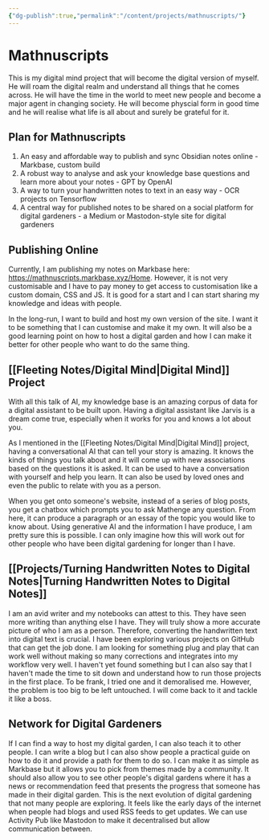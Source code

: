 ```yaml
---
{"dg-publish":true,"permalink":"/content/projects/mathnuscripts/"}
---
```


# Mathnuscripts

This is my digital mind project that will become the digital version of myself. He will roam the digital realm and understand all things that he comes across. He will have the time in the world to meet new people and become a major agent in changing society. He will become physcial form in good time and he will realise what life is all about and surely be grateful for it.

## Plan for Mathnuscripts

1. An easy and affordable way to publish and sync Obsidian notes online - Markbase, custom build
2. A robust way to analyse and ask your knowledge base questions and learn more about your notes - GPT by OpenAI
3. A way to turn your handwritten notes to text in an easy way - OCR projects on Tensorflow
4. A central way for published notes to be shared on a social platform for digital gardeners - a Medium or Mastodon-style site for digital gardeners

## Publishing Online

Currently, I am publishing my notes on Markbase here: https://mathnuscripts.markbase.xyz/Home. However, it is not very customisable and I have to pay money to get access to customisation like a custom domain, CSS and JS. It is good for a start and I can start sharing my knowledge and ideas with people. 

In the long-run, I want to build and host my own version of the site. I want it to be something that I can customise and make it my own. It will also be a good learning point on how to host a digital garden and how I can make it better for other people who want to do the same thing. 

## [[Fleeting Notes/Digital Mind\|Digital Mind]] Project

With all this talk of AI, my knowledge base is an amazing corpus of data for a digital assistant to be built upon. Having a digital assistant like Jarvis is a dream come true, especially when it works for you and knows a lot about you.

As I mentioned in the [[Fleeting Notes/Digital Mind\|Digital Mind]] project, having a conversational AI that can tell your story is amazing. It knows the kinds of things you talk about and it will come up with new associations based on the questions it is asked. It can be used to have a conversation with yourself and help you learn. It can also be used by loved ones and even the public to relate with you as a person.

When you get onto someone's website, instead of a series of blog posts, you get a chatbox which prompts you to ask Mathenge any question. From here, it can produce a paragraph or an essay of the topic you would like to know about. Using generative AI and the information I have produce, I am pretty sure this is possible. I can only imagine how this will work out for other people who have been digital gardening for longer than I have. 

## [[Projects/Turning Handwritten Notes to Digital Notes\|Turning Handwritten Notes to Digital Notes]]

I am an avid writer and my notebooks can attest to this. They have seen more writing than anything else I have. They will truly show a more accurate picture of who I am as a person. Therefore, converting the handwritten text into digital text is crucial. I have been exploring various projects on GitHub that can get the job done. I am looking for something plug and play that can work well without making so many corrections and integrates into my workflow very well. I haven't yet found something but I can also say that I haven't made the time to sit down and understand how to run those projects in the first place. To be frank, I tried one and it demoralised me. However, the problem is too big to be left untouched. I will come back to it and tackle it like a boss.

## Network for Digital Gardeners

If I can find a way to host my digital garden, I can also teach it to other people. I can write a blog but I can also show people a practical guide on how to do it and provide a path for them to do so. I can make it as simple as Markbase but it allows you to pick from themes made by a community. It should also allow you to see other people's digital gardens where it has a news or recommendation feed that presents the progress that someone has made in their digital garden. This is the next evolution of digital gardening that not many people are exploring. It feels like the early days of the internet when people had blogs and used RSS feeds to get updates. We can use Activity Pub like Mastodon to make it decentralised but allow communication between.

